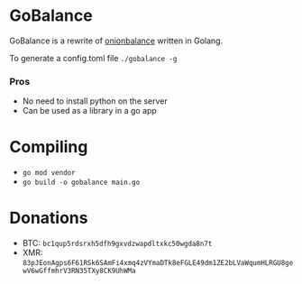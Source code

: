 # GoBalance

GoBalance is a rewrite of [onionbalance](https://onionbalance.readthedocs.io) written in Golang.

To generate a config.toml file `./gobalance -g`

### Pros

- No need to install python on the server
- Can be used as a library in a go app

# Compiling

- `go mod vendor`
- `go build -o gobalance main.go`


# Donations

- BTC: `bc1qup5rdsrxh5dfh9gxvdzwapdltxkc50wgda8n7t`
- XMR: `83pJEonAgps6F61RSk6SAmFi4xmq4zVYmaDTk8eFGLE49dm1ZE2bLVaWqumHLRGU8gewV6wGffmhrV3RN35TXy8CK9UhWMa`
